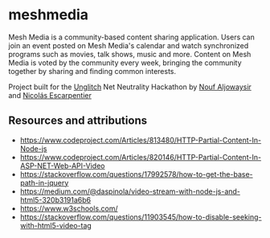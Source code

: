 # meshmedia
Mesh Media is a community-based content sharing application. Users can join an event posted on Mesh Media's calendar and watch synchronized programs such as movies, talk shows, music and more. Content on Mesh Media is voted by the community every week, bringing the community together by sharing and finding common interests.

Project built for the [Unglitch](http://unglitchthe.net/) Net Neutrality Hackathon by [Nouf Aljowaysir](noufaljowaysir.com) and [Nicolás Escarpentier](nicolaspe.com)

## Resources and attributions
- https://www.codeproject.com/Articles/813480/HTTP-Partial-Content-In-Node-js
- https://www.codeproject.com/Articles/820146/HTTP-Partial-Content-In-ASP-NET-Web-API-Video
- https://stackoverflow.com/questions/17992578/how-to-get-the-base-path-in-jquery
- https://medium.com/@daspinola/video-stream-with-node-js-and-html5-320b3191a6b6
- https://www.w3schools.com/
- https://stackoverflow.com/questions/11903545/how-to-disable-seeking-with-html5-video-tag
